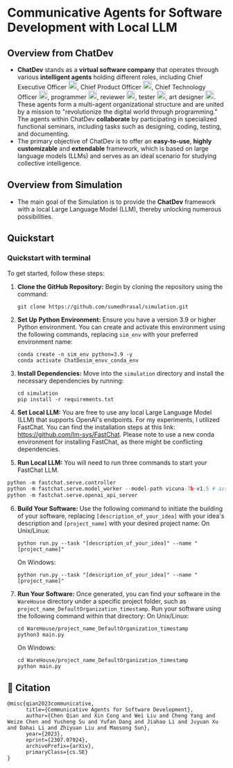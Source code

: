 # Communicative Agents for Software Development with Local LLM

## Overview from ChatDev
- **ChatDev** stands as a **virtual software company** that operates through various **intelligent agents** holding
  different roles, including Chief Executive Officer <img src='online_log/static/figures/ceo.png' height=20>, Chief Product Officer <img src='online_log/static/figures/cpo.png' height=20>, Chief Technology Officer <img src='online_log/static/figures/cto.png' height=20>, programmer <img src='online_log/static/figures/programmer.png' height=20>, reviewer <img src='online_log/static/figures/reviewer.png' height=20>, tester <img src='online_log/static/figures/tester.png' height=20>, art designer <img src='online_log/static/figures/designer.png' height=20>. These
  agents form a multi-agent organizational structure and are united by a mission to "revolutionize the digital world
  through programming." The agents within ChatDev **collaborate** by participating in specialized functional seminars,
  including tasks such as designing, coding, testing, and documenting.
- The primary objective of ChatDev is to offer an **easy-to-use**, **highly customizable** and **extendable** framework,
  which is based on large language models (LLMs) and serves as an ideal scenario for studying collective intelligence.

## Overview from Simulation
- The main goal of the Simulation is to provide the **ChatDev** framework with a local Large Language Model (LLM), thereby unlocking numerous possibilities.


## Quickstart

### Quickstart with terminal

To get started, follow these steps:

1. **Clone the GitHub Repository:** Begin by cloning the repository using the command:
   ```
   git clone https://github.com/sumedhrasal/simulation.git
   ```
2. **Set Up Python Environment:** Ensure you have a version 3.9 or higher Python environment. You can create and
   activate this environment using the following commands, replacing `sim_env` with your preferred environment
   name:
   ```
   conda create -n sim_env python=3.9 -y
   conda activate ChatDesim_envv_conda_env
   ```
3. **Install Dependencies:** Move into the `simulation` directory and install the necessary dependencies by running:
   ```
   cd simulation
   pip install -r requirements.txt
   ```
4. **Set Local LLM:** You are free to use any local Large Language Model (LLM) that supports OpenAI's endpoints. For my experiments, I utilized FastChat. You can find the installation steps at this link: https://github.com/lm-sys/FastChat. Please note to use a new conda environment for installing FastChat, as there might be conflicting dependencies.

5. **Run Local LLM:** You will need to run three commands to start your FastChat LLM.

  ```python
  python -m fastchat.serve.controller
  python -m fastchat.serve.model_worker --model-path vicuna-7b-v1.5 # assuming you have downloaded the vicuna weight file.
  python -m fastchat.serve.openai_api_server
  ```

6. **Build Your Software:** Use the following command to initiate the building of your software,
   replacing `[description_of_your_idea]` with your idea's description and `[project_name]` with your desired project
   name:
   On Unix/Linux:
   ```
   python run.py --task "[description_of_your_idea]" --name "[project_name]"
   ```
   On Windows:
   ```
   python run.py --task "[description_of_your_idea]" --name "[project_name]"
   ```

7. **Run Your Software:** Once generated, you can find your software in the `WareHouse` directory under a specific
   project folder, such as `project_name_DefaultOrganization_timestamp`. Run your software using the following command
   within that directory:
   On Unix/Linux:
   ```
   cd WareHouse/project_name_DefaultOrganization_timestamp
   python3 main.py
   ```
   On Windows:
   ```
   cd WareHouse/project_name_DefaultOrganization_timestamp
   python main.py
   ```

## 🔎 Citation

```
@misc{qian2023communicative,
      title={Communicative Agents for Software Development}, 
      author={Chen Qian and Xin Cong and Wei Liu and Cheng Yang and Weize Chen and Yusheng Su and Yufan Dang and Jiahao Li and Juyuan Xu and Dahai Li and Zhiyuan Liu and Maosong Sun},
      year={2023},
      eprint={2307.07924},
      archivePrefix={arXiv},
      primaryClass={cs.SE}
}
```

